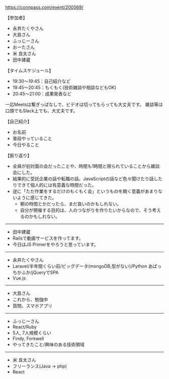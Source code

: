 https://connpass.com/event/200569/

【参加者】
- 永井たくやさん
- 大島さん
- ふっじーさん
- おーたさん
- 米 良太さん
- 田中建蔵

【タイムスケジュール】
- 19:30〜19:45：自己紹介など
- 19:45〜20:45：もくもく(技術雑談や相談などもOK)
- 20:45〜21:00：成果発表など

一応Meetsは繋ぎっぱなしで、ビデオは切ってもらっても大丈夫です。
雑談等は口頭でもSlack上でも、大丈夫です。

【自己紹介】
- お名前
- 普段やっていること
- 今日やること

【振り返り】
- 全員が初対面の会だったことや、時間も1時間と限られていることから雑談会にした。
- 結果的に受託企業の話や転職の話、JavaScriptの話など色々聞けたり話したりできて個人的には有意義な時間だった。
- 逆に「ただ作業をするだけのもくもく会」というものを開く意義があまりないように感じてきた。
  - 朝の時間とかだったら、まだ良いのかもしれない。
  - 自分が開催する目的は、人のつながりを作りたいからなので、そう考えるのかもしれない。

---

- 田中建蔵
- Railsで動画サービスを作ってます。
- 今日はJS Primerをやろうと思っています。

---

- 永井たくやさん
- Laravel/半年間くらい前/ビッグデータ(mongoDB,型がない)/Python あぱっちかふか/jQueryでSPA
- Vue.js

---

- 大島さん
- これから、勉強中
- 質問、スマホアプリ

---

- ふっじーさん
- React/Ruby
- 5人, 7人規模くらい
- Findy, Forkwell
- やってきたこと/興味のある技術領域

---

- 米 良太さん
- フリーランス(Java -> php)
- React
